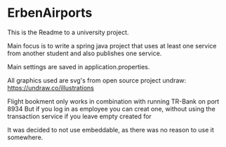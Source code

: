 # ErbenAirports

This is the Readme to a university project.

Main focus is to write a spring java project that uses at least one service from another student and also publishes one service.

Main settings are saved in application.properties.

All graphics used are svg's from open source project undraw:
<a>https://undraw.co/illustrations</a>

Flight bookment only works in combination with running TR-Bank on port 8934
But if you log in as employee you can creat one, without using the transaction service if you leave empty created for

It was decided to not use embeddable, as there was no reason to use it somewhere.


